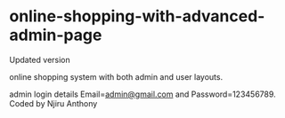 # online-shopping-with-advanced-admin-page
Updated version


online shopping system with both admin and user layouts.

admin login details  Email=admin@gmail.com and Password=123456789.
Coded by Njiru Anthony
